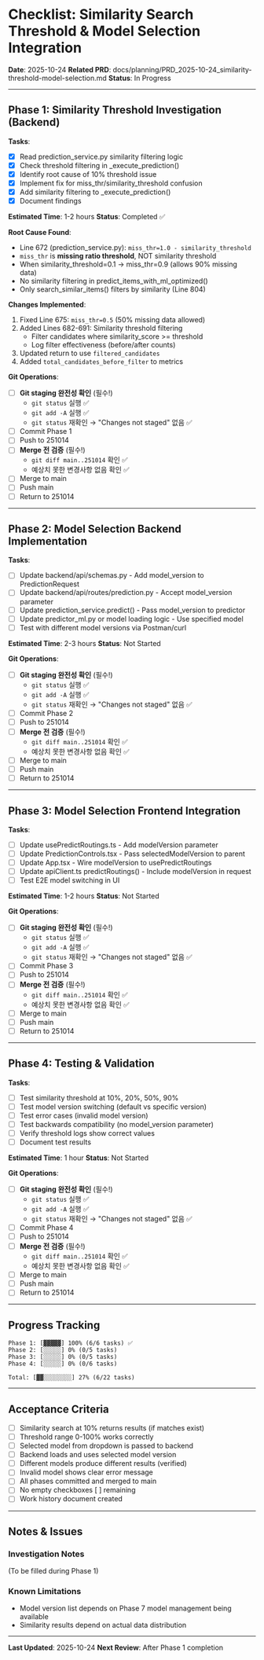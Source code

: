 # Checklist: Similarity Search Threshold & Model Selection Integration

**Date**: 2025-10-24
**Related PRD**: docs/planning/PRD_2025-10-24_similarity-threshold-model-selection.md
**Status**: In Progress

---

## Phase 1: Similarity Threshold Investigation (Backend)

**Tasks**:
- [x] Read prediction_service.py similarity filtering logic
- [x] Check threshold filtering in _execute_prediction()
- [x] Identify root cause of 10% threshold issue
- [x] Implement fix for miss_thr/similarity_threshold confusion
- [x] Add similarity filtering to _execute_prediction()
- [x] Document findings

**Estimated Time**: 1-2 hours
**Status**: Completed ✅

**Root Cause Found**:
- Line 672 (prediction_service.py): `miss_thr=1.0 - similarity_threshold`
- `miss_thr` is **missing ratio threshold**, NOT similarity threshold
- When similarity_threshold=0.1 → miss_thr=0.9 (allows 90% missing data)
- No similarity filtering in predict_items_with_ml_optimized()
- Only search_similar_items() filters by similarity (Line 804)

**Changes Implemented**:
1. Fixed Line 675: `miss_thr=0.5` (50% missing data allowed)
2. Added Lines 682-691: Similarity threshold filtering
   - Filter candidates where similarity_score >= threshold
   - Log filter effectiveness (before/after counts)
3. Updated return to use `filtered_candidates`
4. Added `total_candidates_before_filter` to metrics

**Git Operations**:
- [ ] **Git staging 완전성 확인** (필수!)
  - `git status` 실행 ✅
  - `git add -A` 실행 ✅
  - `git status` 재확인 → "Changes not staged" 없음 ✅
- [ ] Commit Phase 1
- [ ] Push to 251014
- [ ] **Merge 전 검증** (필수!)
  - `git diff main..251014` 확인 ✅
  - 예상치 못한 변경사항 없음 확인 ✅
- [ ] Merge to main
- [ ] Push main
- [ ] Return to 251014

---

## Phase 2: Model Selection Backend Implementation

**Tasks**:
- [ ] Update backend/api/schemas.py - Add model_version to PredictionRequest
- [ ] Update backend/api/routes/prediction.py - Accept model_version parameter
- [ ] Update prediction_service.predict() - Pass model_version to predictor
- [ ] Update predictor_ml.py or model loading logic - Use specified model
- [ ] Test with different model versions via Postman/curl

**Estimated Time**: 2-3 hours
**Status**: Not Started

**Git Operations**:
- [ ] **Git staging 완전성 확인** (필수!)
  - `git status` 실행 ✅
  - `git add -A` 실행 ✅
  - `git status` 재확인 → "Changes not staged" 없음 ✅
- [ ] Commit Phase 2
- [ ] Push to 251014
- [ ] **Merge 전 검증** (필수!)
  - `git diff main..251014` 확인 ✅
  - 예상치 못한 변경사항 없음 확인 ✅
- [ ] Merge to main
- [ ] Push main
- [ ] Return to 251014

---

## Phase 3: Model Selection Frontend Integration

**Tasks**:
- [ ] Update usePredictRoutings.ts - Add modelVersion parameter
- [ ] Update PredictionControls.tsx - Pass selectedModelVersion to parent
- [ ] Update App.tsx - Wire modelVersion to usePredictRoutings
- [ ] Update apiClient.ts predictRoutings() - Include modelVersion in request
- [ ] Test E2E model switching in UI

**Estimated Time**: 1-2 hours
**Status**: Not Started

**Git Operations**:
- [ ] **Git staging 완전성 확인** (필수!)
  - `git status` 실행 ✅
  - `git add -A` 실행 ✅
  - `git status` 재확인 → "Changes not staged" 없음 ✅
- [ ] Commit Phase 3
- [ ] Push to 251014
- [ ] **Merge 전 검증** (필수!)
  - `git diff main..251014` 확인 ✅
  - 예상치 못한 변경사항 없음 확인 ✅
- [ ] Merge to main
- [ ] Push main
- [ ] Return to 251014

---

## Phase 4: Testing & Validation

**Tasks**:
- [ ] Test similarity threshold at 10%, 20%, 50%, 90%
- [ ] Test model version switching (default vs specific version)
- [ ] Test error cases (invalid model version)
- [ ] Test backwards compatibility (no model_version parameter)
- [ ] Verify threshold logs show correct values
- [ ] Document test results

**Estimated Time**: 1 hour
**Status**: Not Started

**Git Operations**:
- [ ] **Git staging 완전성 확인** (필수!)
  - `git status` 실행 ✅
  - `git add -A` 실행 ✅
  - `git status` 재확인 → "Changes not staged" 없음 ✅
- [ ] Commit Phase 4
- [ ] Push to 251014
- [ ] **Merge 전 검증** (필수!)
  - `git diff main..251014` 확인 ✅
  - 예상치 못한 변경사항 없음 확인 ✅
- [ ] Merge to main
- [ ] Push main
- [ ] Return to 251014

---

## Progress Tracking

```
Phase 1: [▓▓▓▓▓] 100% (6/6 tasks) ✅
Phase 2: [░░░░░] 0% (0/5 tasks)
Phase 3: [░░░░░] 0% (0/5 tasks)
Phase 4: [░░░░░] 0% (0/6 tasks)

Total: [▓▓░░░░░░░░] 27% (6/22 tasks)
```

---

## Acceptance Criteria

- [ ] Similarity search at 10% returns results (if matches exist)
- [ ] Threshold range 0-100% works correctly
- [ ] Selected model from dropdown is passed to backend
- [ ] Backend loads and uses selected model version
- [ ] Different models produce different results (verified)
- [ ] Invalid model shows clear error message
- [ ] All phases committed and merged to main
- [ ] No empty checkboxes [ ] remaining
- [ ] Work history document created

---

## Notes & Issues

### Investigation Notes
(To be filled during Phase 1)

### Known Limitations
- Model version list depends on Phase 7 model management being available
- Similarity results depend on actual data distribution

---

**Last Updated**: 2025-10-24
**Next Review**: After Phase 1 completion
